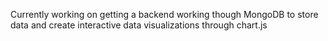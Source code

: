 Currently working on getting a backend working though MongoDB to store data and create interactive data visualizations through chart.js
